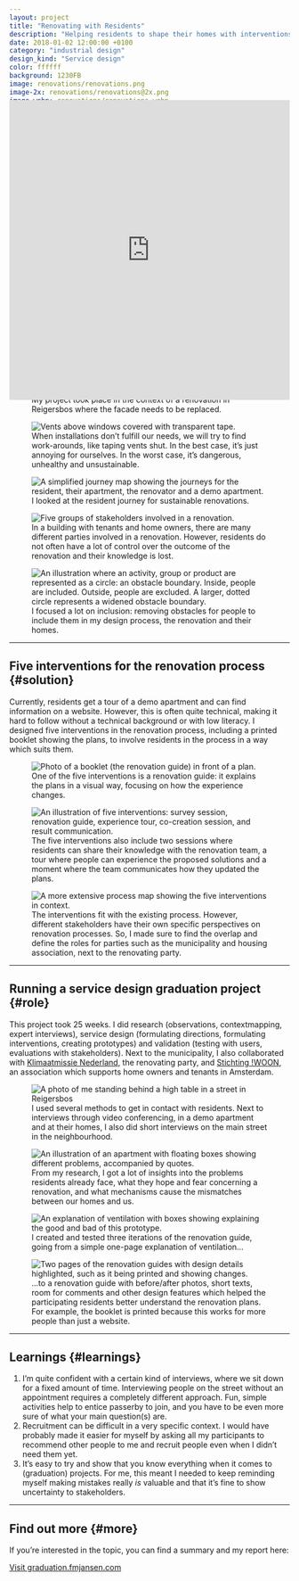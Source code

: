 ```yaml
---
layout: project
title: "Renovating with Residents"
description: "Helping residents to shape their homes with interventions in the renovation process"
date: 2018-01-02 12:00:00 +0100
category: "industrial design"
design_kind: "Service design"
color: ffffff
background: 1230FB
image: renovations/renovations.png
image-2x: renovations/renovations@2x.png
image-webp: renovations/renovations.webp
image-2x-webp: renovations/renovations@2x.webp
year: 2021
---
```



<figure class="project__picture-group--light" style="margin:-7vw 0 0;">
  <div style="width:100%;height:0;padding-bottom:56%;position:relative;text-align:left;">
    <iframe src="https://player.vimeo.com/video/589756616?h=9806ee0bb5&color=A1A9FF&byline=0&portrait=0" width="100%" height="100%" frameborder="0" webkitallowfullscreen mozallowfullscreen allowfullscreen style="height:56vw;"></iframe>
  </div>
</figure>


## Involving residents in the design of their homes {#case}

The [City of Amsterdam](https://www.amsterdam.nl/) is trying to accelarate and improve the energy transition in collaboration with [AMS Institute](https://www.ams-institute.org/) and several educational institutions with [Energie Lab Zuidoost](https://www.energielabzuidoost.nl/). One of the projects Energie Lab Zuidoost is involved in, is the renovation of 280 apartments in Reigersbos. I looked at including residents in the renovation process of their own homes, so the end result will match with their wishes, behaviour and needs.


<div class="project__picture-group">

  <figure class="project__picture">
    <picture>
      <source data-srcset="/static/img/renovations/facade.webp 1x,
        /static/img/renovations/facade@2x.webp 2x"
        type="image/webp" class="lazy">
      <img loading="lazy" class="project__image lazy" alt="The building in Reigersbos, showing three levels of apartments."
        data-srcset="/static/img/renovations/facade.jpg 1x,
          /static/img/renovations/facade@2x.jpg 2x"
        src="/static/img/placeholder.jpg"
        data-src="/static/img/renovations/facade.jpg">
    </picture>
    <figcaption class="project__caption">
      My project took place in the context of a renovation in Reigersbos where the facade needs to be replaced.
    </figcaption>
  </figure>

  <figure class="project__picture">
    <picture>
      <source data-srcset="/static/img/renovations/broken vents.webp 1x,
        /static/img/renovations/broken vents@2x.webp 2x"
        type="image/webp" class="lazy">
      <img loading="lazy" class="project__image lazy" alt="Vents above windows covered with transparent tape."
        data-srcset="/static/img/renovations/broken vents.jpg 1x,
          /static/img/renovations/broken vents@2x.jpg 2x"
        src="/static/img/placeholder.jpg"
        data-src="/static/img/renovations/broken vents.jpg">
    </picture>
    <figcaption class="project__caption">
      When installations don’t fulfill our needs, we will try to find work-arounds, like taping vents shut. In the best case, it’s just annoying for ourselves. In the worst case, it’s dangerous, unhealthy and unsustainable.
    </figcaption>
  </figure>

  <figure class="project__picture">
    <picture>
      <source data-srcset="/static/img/renovations/renovation journey.webp 1x,
        /static/img/renovations/renovation journey@2x.webp 2x"
        type="image/webp" class="lazy">
      <img loading="lazy" class="project__image lazy" alt="A simplified journey map showing the journeys for the resident, their apartment, the renovator and a demo apartment."
        data-srcset="/static/img/renovations/renovation journey.png 1x,
          /static/img/renovations/renovation journey@2x.png 2x"
        src="/static/img/placeholder.jpg"
        data-src="/static/img/renovations/renovation journey.png">
    </picture>
    <figcaption class="project__caption">
      I looked at the resident journey for sustainable renovations.
    </figcaption>
  </figure>

  <figure class="project__picture">
    <picture>
      <source data-srcset="/static/img/renovations/stakeholder map.webp 1x,
        /static/img/renovations/stakeholder map@2x.webp 2x"
        type="image/webp" class="lazy">
      <img loading="lazy" class="project__image lazy" alt="Five groups of stakeholders involved in a renovation."
        data-srcset="/static/img/renovations/stakeholder map.png 1x,
          /static/img/renovations/stakeholder map@2x.png 2x"
        src="/static/img/placeholder.jpg"
        data-src="/static/img/renovations/stakeholder map.png">
    </picture>
    <figcaption class="project__caption">
      In a building with tenants and home owners, there are many different parties involved in a renovation. However, residents do not often have a lot of control over the outcome of the renovation and their knowledge is lost.
    </figcaption>
  </figure>

  <figure class="project__picture">
    <picture>
      <source data-srcset="/static/img/renovations/inclusion.svg"
        type="image/svg" class="lazy">
      <source data-srcset="/static/img/renovations/inclusion.webp 1x,
        /static/img/renovations/inclusion@2x.webp 2x"
        type="image/webp" class="lazy">
      <img loading="lazy" class="project__image lazy" alt="An illustration where an activity, group or product are represented as a circle: an obstacle boundary. Inside, people are included. Outside, people are excluded. A larger, dotted circle represents a widened obstacle boundary."
        data-srcset="/static/img/renovations/inclusion.png 1x,
          /static/img/renovations/inclusion@2x.png 2x"
        src="/static/img/placeholder.jpg"
        data-src="/static/img/renovations/inclusion.png">
    </picture>
    <figcaption class="project__caption">
      I focused a lot on inclusion: removing obstacles for people to include them in my design process, the renovation and their homes.
    </figcaption>
  </figure>
</div>

---

## Five interventions for the renovation process {#solution}

Currently, residents get a tour of a demo apartment and can find information on a website. However, this is often quite technical, making it hard to follow without a technical background or with low literacy. I designed five interventions in the renovation process, including a printed booklet showing the plans, to involve residents in the process in a way which suits them.


<div class="project__picture-group">

  <figure class="project__picture">
    <picture>
      <source data-srcset="/static/img/renovations/booklet.webp 1x,
        /static/img/renovations/booklet@2x.webp 2x"
        type="image/webp" class="lazy">
      <img loading="lazy" class="project__image lazy" alt="Photo of a booklet (the renovation guide) in front of a plan."
        data-srcset="/static/img/renovations/booklet.jpg 1x,
          /static/img/renovations/booklet@2x.jpg 2x"
        src="/static/img/placeholder.jpg"
        data-src="/static/img/renovations/booklet.jpg">
    </picture>
    <figcaption class="project__caption">
      One of the five interventions is a renovation guide: it explains the plans in a visual way, focusing on how the experience changes.
    </figcaption>
  </figure>

  <figure class="project__picture">
    <picture>
      <source data-srcset="/static/img/renovations/concept explanation.webp 1x,
        /static/img/renovations/concept explanation@2x.webp 2x"
        type="image/webp" class="lazy">
      <img loading="lazy" class="project__image lazy" alt="An illustration of five interventions: survey session, renovation guide, experience tour, co-creation session, and result communication."
        data-srcset="/static/img/renovations/concept explanation.png 1x,
          /static/img/renovations/concept explanation@2x.png 2x"
        src="/static/img/placeholder.jpg"
        data-src="/static/img/renovations/concept explanation.png">
    </picture>
    <figcaption class="project__caption">
      The five interventions also include two sessions where residents can share their knowledge with the renovation team, a tour where people can experience the proposed solutions and a moment where the team communicates how they updated the plans.
    </figcaption>
  </figure>

  <figure class="project__picture">
    <picture>
      <source data-srcset="/static/img/renovations/stage journey with additions.webp 1x,
        /static/img/renovations/stage journey with additions@2x.webp 2x"
        type="image/webp" class="lazy">
      <img loading="lazy" class="project__image lazy" alt="A more extensive process map showing the five interventions in context."
        data-srcset="/static/img/renovations/stage journey with additions.png 1x,
          /static/img/renovations/stage journey with additions@2x.png 2x"
        src="/static/img/placeholder.jpg"
        data-src="/static/img/renovations/stage journey with additions.png">
    </picture>
    <figcaption class="project__caption">
      The interventions fit with the existing process. However, different stakeholders have their own specific perspectives on renovation processes. So, I made sure to find the overlap and define the roles for parties such as the municipality and housing association, next to the renovating party.
    </figcaption>
  </figure>

</div>


---

## Running a service design graduation project {#role}

This project took 25 weeks. I did research (observations, contextmapping, expert interviews), service design (formulating directions, formulating interventions, creating prototypes) and validation (testing with users, evaluations with stakeholders). Next to the municipality, I also collaborated with [Klimaatmissie Nederland](https://klimaatmissienederland.nl/), the renovating party, and [Stichting !WOON](https://www.wooninfo.nl/), an association which supports home owners and tenants in Amsterdam.


<div class="project__picture-group">

  <figure class="project__picture">
    <picture>
      <source data-srcset="/static/img/renovations/street interviews.webp"
        type="image/webp" class="lazy">
      <img loading="lazy" class="project__image lazy" alt="A photo of me standing behind a high table in a street in Reigersbos"
        data-srcset="/static/img/renovations/street interviews.jpg"
        src="/static/img/placeholder.jpg"
        data-src="/static/img/renovations/street interviews.jpg">
    </picture>
    <figcaption class="project__caption">
      I used several methods to get in contact with residents. Next to interviews through video conferencing, in a demo apartment and at their homes, I also did short interviews on the main street in the neighbourhood.
    </figcaption>
  </figure>

  <figure class="project__picture">
    <picture>
      <source data-srcset="/static/img/renovations/problems residents inside.webp 1x,
        /static/img/renovations/problems residents inside@2x.webp 2x"
        type="image/webp" class="lazy">
      <img loading="lazy" class="project__image lazy" alt="An illustration of an apartment with floating boxes showing different problems, accompanied by quotes."
        data-srcset="/static/img/renovations/problems residents inside.png 1x,
          /static/img/renovations/problems residents inside@2x.png 2x"
        src="/static/img/placeholder.jpg"
        data-src="/static/img/renovations/problems residents inside.png">
    </picture>
    <figcaption class="project__caption">
      From my research, I got a lot of insights into the problems residents already face, what they hope and fear concerning a renovation, and what mechanisms cause the mismatches between our homes and us.
    </figcaption>
  </figure>

  <figure class="project__picture">
    <picture>
      <source data-srcset="/static/img/renovations/prototype.webp 1x,
        /static/img/renovations/prototype@2x.webp 2x"
        type="image/webp" class="lazy">
      <img loading="lazy" class="project__image lazy" alt="An explanation of ventilation with boxes showing explaining the good and bad of this prototype."
        data-srcset="/static/img/renovations/prototype.png 1x,
          /static/img/renovations/prototype@2x.png 2x"
        src="/static/img/placeholder.jpg"
        data-src="/static/img/renovations/prototype.png">
    </picture>
    <figcaption class="project__caption">
      I created and tested three iterations of the renovation guide, going from a simple one-page explanation of ventilation...
    </figcaption>
  </figure>

  <figure class="project__picture">
    <picture>
      <source data-srcset="/static/img/renovations/design details.webp 1x,
        /static/img/renovations/design details@2x.webp 2x"
        type="image/webp" class="lazy">
      <img loading="lazy" class="project__image lazy" alt="Two pages of the renovation guides with design details highlighted, such as it being printed and showing changes."
        data-srcset="/static/img/renovations/design details.png 1x,
          /static/img/renovations/design details@2x.png 2x"
        src="/static/img/placeholder.jpg"
        data-src="/static/img/renovations/design details.png">
    </picture>
    <figcaption class="project__caption">
      ...to a renovation guide with before/after photos, short texts, room for comments and other design features which helped the participating residents better understand the renovation plans. For example, the booklet is printed because this works for more people than just a website.
    </figcaption>
  </figure>

</div>


---

## Learnings {#learnings}

1. I’m quite confident with a certain kind of interviews, where we sit down for a fixed amount of time. Interviewing people on the street without an appointment requires a completely different approach. Fun, simple activities help to entice passerby to join, and you have to be even more sure of what your main question(s) are.
2. Recruitment can be difficult in a very specific context. I would have probably made it easier for myself by asking all my participants to recommend other people to me and recruit people even when I didn’t need them yet.
3. It’s easy to try and show that you know everything when it comes to (graduation) projects. For me, this meant I needed to keep reminding myself making mistakes really *is* valuable and that it’s fine to show uncertainty to stakeholders.

---


## Find out more {#more}

If you’re interested in the topic, you can find a summary and my report here:

<a href="https://graduation.fmjansen.com/" class="button" target="_blank" rel="noreferrer">Visit graduation.fmjansen.com</a>
